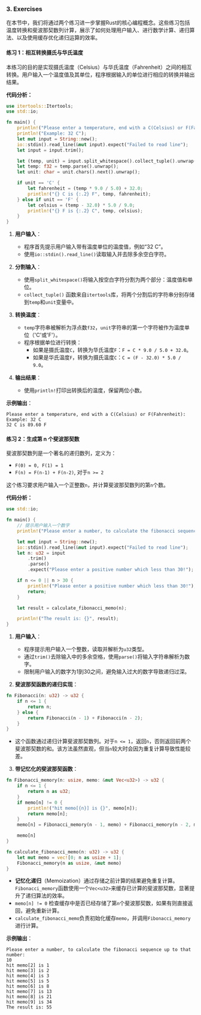 ### 3. Exercises

在本节中，我们将通过两个练习进一步掌握Rust的核心编程概念。这些练习包括温度转换和斐波那契数列计算，展示了如何处理用户输入、进行数学计算、递归算法、以及使用缓存优化递归运算的效率。

#### 练习 1：相互转换摄氏与华氏温度

本练习的目的是实现摄氏温度（Celsius）与华氏温度（Fahrenheit）之间的相互转换。用户输入一个温度值及其单位，程序根据输入的单位进行相应的转换并输出结果。

**代码分析：**

```rust
use itertools::Itertools;
use std::io;

fn main() {
    println!("Please enter a temperature, end with a C(Celsius) or F(Fahrenheit):");
    println!("Example: 32 C");
    let mut input = String::new();
    io::stdin().read_line(&mut input).expect("Failed to read line");
    let input = input.trim();

    let (temp, unit) = input.split_whitespace().collect_tuple().unwrap();
    let temp: f32 = temp.parse().unwrap();
    let unit: char = unit.chars().next().unwrap();

    if unit == 'C' {
        let fahrenheit = (temp * 9.0 / 5.0) + 32.0;
        println!("{} C is {:.2} F", temp, fahrenheit);
    } else if unit == 'F' {
        let celsius = (temp - 32.0) * 5.0 / 9.0;
        println!("{} F is {:.2} C", temp, celsius);
    }
}
```

1. **用户输入**：
   - 程序首先提示用户输入带有温度单位的温度值，例如“32 C”。
   - 使用`io::stdin().read_line()`读取输入并去除多余空白字符。

2. **分割输入**：
   - 使用`split_whitespace()`将输入按空白字符分割为两个部分：温度值和单位。
   - `collect_tuple()` 函数来自`itertools`库，将两个分割后的字符串分别存储到`temp`和`unit`变量中。

3. **转换温度**：
   - `temp`字符串被解析为浮点数`f32`，`unit`字符串的第一个字符被作为温度单位（'C'或'F'）。
   - 程序根据单位进行转换：
     - 如果是摄氏温度`C`，转换为华氏温度`F`：`F = C * 9.0 / 5.0 + 32.0`。
     - 如果是华氏温度`F`，转换为摄氏温度`C`：`C = (F - 32.0) * 5.0 / 9.0`。

4. **输出结果**：
   - 使用`println!`打印出转换后的温度，保留两位小数。

**示例输出**：

```
Please enter a temperature, end with a C(Celsius) or F(Fahrenheit):
Example: 32 C
32 C is 89.60 F
```

#### 练习 2：生成第 n 个斐波那契数

斐波那契数列是一个著名的递归数列，定义为：

- `F(0) = 0, F(1) = 1`
- `F(n) = F(n-1) + F(n-2)`, 对于`n >= 2`

这个练习要求用户输入一个正整数`n`，并计算斐波那契数列的第`n`个数。

**代码分析：**

```rust
use std::io;

fn main() {
    // 提示用户输入一个数字
    println!("Please enter a number, to calculate the fibonacci sequence up to that number:");

    let mut input = String::new();
    io::stdin().read_line(&mut input).expect("Failed to read line");
    let n: u32 = input
        .trim()
        .parse()
        .expect("Please enter a positive number which less than 30!");

    if n <= 0 || n > 30 {
        println!("Please enter a positive number which less than 30!");
        return;
    }

    let result = calculate_fibonacci_memo(n);

    println!("The result is: {}", result);
}
```

1. **用户输入**：
   - 程序提示用户输入一个整数，读取并解析为`u32`类型。
   - 通过`trim()`去除输入中的多余空格，使用`parse()`将输入字符串解析为数字。
   - 限制用户输入的数字为1到30之间，避免输入过大的数字导致递归过深。

2. **斐波那契函数的递归实现**：

```rust
fn Fibonacci(n: u32) -> u32 {
    if n <= 1 {
        return n;
    } else {
        return Fibonacci(n - 1) + Fibonacci(n - 2);
    }
}
```

- 这个函数通过递归计算斐波那契数列。对于`n <= 1`，返回`n`，否则返回前两个斐波那契数的和。该方法虽然直观，但当`n`较大时会因为重复计算导致性能较差。

3. **带记忆化的斐波那契函数**：

```rust
fn Fibonacci_memory(n: usize, memo: &mut Vec<u32>) -> u32 {
    if n <= 1 {
        return n as u32;
    }
    if memo[n] != 0 {
        println!("hit memo[{n}] is {}", memo[n]);
        return memo[n];
    }
    memo[n] = Fibonacci_memory(n - 1, memo) + Fibonacci_memory(n - 2, memo);

    memo[n]
}

fn calculate_fibonacci_memo(n: u32) -> u32 {
    let mut memo = vec![0; n as usize + 1];
    Fibonacci_memory(n as usize, &mut memo)
}
```

- **记忆化递归**（Memoization）通过存储之前计算的结果避免重复计算。`Fibonacci_memory`函数使用一个`Vec<u32>`来缓存已计算的斐波那契数，显著提升了递归算法的效率。
- `memo[n] != 0` 检查缓存中是否已经存储了第`n`个斐波那契数，如果有则直接返回，避免重新计算。
- `calculate_fibonacci_memo`负责初始化缓存`memo`，并调用`Fibonacci_memory`进行计算。

**示例输出**：

```
Please enter a number, to calculate the fibonacci sequence up to that number:
10
hit memo[2] is 1
hit memo[3] is 2
hit memo[4] is 3
hit memo[5] is 5
hit memo[6] is 8
hit memo[7] is 13
hit memo[8] is 21
hit memo[9] is 34
The result is: 55
```

